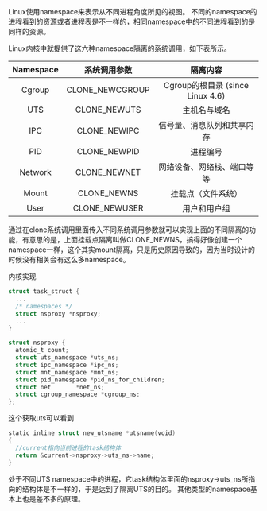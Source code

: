 Linux使用namespace来表示从不同进程角度所见的视图。 不同的namespace的进程看到的资源或者进程表是不一样的，相同namespace中的不同进程看到的是同样的资源。

Linux内核中就提供了这六种namespace隔离的系统调用，如下表所示。

| Namespace | 系统调用参数 | 隔离内容 |
| :------:| :------: | :------: |
|Cgroup|CLONE_NEWCGROUP|Cgroup的根目录 (since Linux 4.6)
| UTS | CLONE_NEWUTS | 主机名与域名 |
| IPC | CLONE_NEWIPC | 信号量、消息队列和共享内存 |
| PID | CLONE_NEWPID | 进程编号 |
| Network | CLONE_NEWNET | 网络设备、网络栈、端口等等 |
| Mount | CLONE_NEWNS | 挂载点（文件系统） |
| User | CLONE_NEWUSER | 用户和用户组 |

通过在clone系统调用里面传入不同系统调用参数就可以实现上面的不同隔离的功能，有意思的是，上面挂载点隔离叫做CLONE_NEWNS，搞得好像创建一个
namespace一样，这个其实mount隔离，只是历史原因导致的，因为当时设计的时候没有相关会有这么多namespace。

内核实现
```go
struct task_struct {
  ...
  /* namespaces */
  struct nsproxy *nsproxy;
  ...
}

struct nsproxy {
  atomic_t count;
  struct uts_namespace *uts_ns;
  struct ipc_namespace *ipc_ns;
  struct mnt_namespace *mnt_ns;
  struct pid_namespace *pid_ns_for_children;
  struct net       *net_ns;
  struct cgroup_namespace *cgroup_ns;
};
```
这个获取uts可以看到
```go
static inline struct new_utsname *utsname(void)
{
  //current指向当前进程的task结构体
  return &current->nsproxy->uts_ns->name;
}
```
处于不同UTS namespace中的进程，它task结构体里面的nsproxy->uts_ns所指向的结构体是不一样的，于是达到了隔离UTS的目的。
其他类型的namespace基本上也是差不多的原理。




















